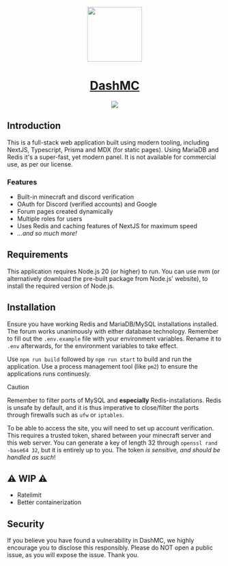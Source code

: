 <p align="center">
  <a href="https://dashmc.net">
    <picture>
      <img src="https://cdn.craftingstore.net/rPPmDHlLQ1/65166bb14cd8910362b73d6b98958230/67wlwtsvnufpuquuvvrt.png" height="128">
    </picture>
    <h1 align="center">DashMC</h1>
  </a>
</p>

<p align="center">
  <a href="https://creativecommons.org/licenses/by-nc/4.0/?ref=chooser-v1">
    <img src="https://img.shields.io/static/v1?label=License&message=CC-BY-NC-4.0&color=red">
  </a>
</p>

## Introduction
This is a full-stack web application built using modern tooling, including NextJS, Typescript, Prisma and MDX (for static pages). Using MariaDB and Redis it's a super-fast, yet modern panel. It is not available for commercial use, as per our license.

### Features
- Built-in minecraft and discord verification
- OAuth for Discord (verified accounts) and Google
- Forum pages created dynamically
- Multiple roles for users
- Uses Redis and caching features of NextJS for maximum speed
- *...and so much more!*

## Requirements
This application requires Node.js 20 (or higher) to run. You can use nvm (or alternatively download the pre-built package from Node.js' website), to install the required version of Node.js.

## Installation
Ensure you have working Redis and MariaDB/MySQL installations installed. The forum works unanimously with either database technology. Remember to fill out the `.env.example` file with your environment variables. Rename it to `.env` afterwards, for the environment variables to take effect.

Use `npm run build` followed by `npm run start` to build and run the application. Use a process management tool (like `pm2`) to ensure the applications runs continuesly. 

> [!CAUTION]
> Remember to filter ports of MySQL and **especially** Redis-installations. Redis is unsafe by default, and it is thus imperative to close/filter the ports through firewalls such as `ufw` or `iptables`.

To be able to access the site, you will need to set up account verification. This requires a trusted token, shared between your minecraft server and this web server. You can generate a key of length 32 through `openssl rand -base64 32`, but it is entirely up to you. The token *is sensitive, and should be handled as such*!

## ⚠️ WIP ⚠️
- Ratelimit
- Better containerization

## Security
If you believe you have found a vulnerability in DashMC, we highly encourage you to disclose this responsibly. Please do NOT open a public issue, as you will expose the issue. Thank you.
